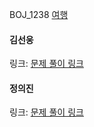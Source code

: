 BOJ_1238 [여행](https://www.acmicpc.net/problem/1238)<br>

#### 김선웅
링크: [문제 풀이 링크](https://github.com/dnd2dnd/coding-test/blob/main/src/com/solution/baekjoon/BOJ1238.java)

#### 정의진
링크: [문제 풀이 링크]()
